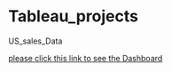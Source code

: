 # Tableau_projects
US_sales_Data

[please click this link to see the Dashboard](https://public.tableau.com/app/profile/rishabh.singh2719/viz/sales_data_16632606290760/dashboard)
